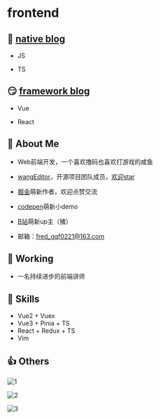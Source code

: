 # frontend

## :rofl: [native blog](./native/index.md)

- JS

- TS

## :smirk: [framework blog](./framework/index.md)

- Vue

- React

<!--
**qianfengg/qianfengg** is a ✨ _special_ ✨ repository because its `README.md` (this file) appears on your GitHub profile.

Here are some ideas to get you started:

- 🔭 I’m currently working on ...
- 🌱 I’m currently learning ...
- 👯 I’m looking to collaborate on ...
- 🤔 I’m looking for help with ...
- 💬 Ask me about ...
- 📫 How to reach me: ...
- 😄 Pronouns: ...
- ⚡ Fun fact: ...
-->

## 💬 About Me

- Web前端开发，一个喜欢撸码也喜欢打游戏的咸鱼

- [wangEditor](https://www.wangeditor.com/)，开源项目团队成员，[欢迎star](https://github.com/wangeditor-team/wangEditor/)

- [掘金](https://juejin.cn/user/976022056999944/posts)萌新作者，欢迎点赞交流

- [codepen](https://codepen.io/qianfengg)萌新小demo

- [B站](https://space.bilibili.com/2688063)萌新up主（猪）

- 邮箱：<fred_gqf0221@163.com>

## 🔭 Working

- 一名持续进步的前端讲师

## 🌱 Skills

- Vue2 + Vuex
- Vue3 + Pinia + TS
- React + Redux + TS
- Vim

## :thumbsup: Others

![1](https://github-profile-trophy.vercel.app/?username=guqianfeng)

![2](https://github-readme-stats.vercel.app/api/top-langs/?username=guqianfeng&layout=compact)

![3](https://github-readme-stats.vercel.app/api?username=guqianfeng)
